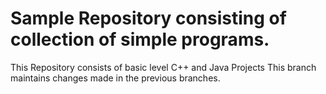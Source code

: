 # Sample Repository consisting of collection of simple programs.
This Repository consists of basic level C++ and Java Projects
This branch maintains changes made in the previous branches.
